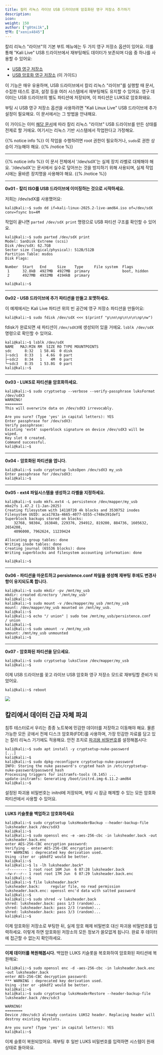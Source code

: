 ```yaml
---
title: 칼리 리눅스 라이브 USB 드라이브에 암호화된 영구 저장소 추가하기
description:
icon:
weight: 150
author: ["g0tmi1k",]
번역: ["xenix4845"]
---
```


<!--
이것은 이전에 열렸던 칼리 도조 워크숍이에요

이 워크숍에서는 USB 장치에서 칼리 리눅스를 부팅할 때 사용할 수 있는 다양한 기능을 살펴볼 거예요. 영구 저장소, LUKS 암호화된 영구 저장소 생성, 그리고 USB 드라이브의 "LUKS 날리기" 기능까지 알아볼 거예요. 기본 칼리 리눅스 ISO(1.0.7 버전 이상)는 USB 암호화된 영구 저장소를 지원해요.
-->

칼리 리눅스 "라이브"의 기본 부트 메뉴에는 두 가지 영구 저장소 옵션이 있어요. 이를 통해 "Kali Live" USB 드라이브에서 재부팅해도 데이터가 보존되며 다음 중 하나를 사용할 수 있어요:

- [USB 영구 저장소](/docs/usb/usb-persistence/)
- [USB 암호화 영구 저장소](/docs/usb/usb-persistence-encryption/) (이 가이드)

이 기능은 매우 유용하며, USB 드라이브에서 칼리 리눅스 "라이브"를 실행할 때 문서, 수집한 테스트 결과, 설정 등을 여러 시스템에서 재부팅해도 유지할 수 있어요. 영구 데이터는 USB 드라이브의 별도 파티션에 저장되며, 이 파티션은 LUKS로 암호화돼요.

부팅 시 USB 영구 저장소 옵션을 사용하려면 "Kali Linux Live" USB 드라이브에 추가 설정이 필요해요. 이 문서에서는 그 방법을 안내해요.

이 가이드는 이미 [해당 문서](/docs/usb/live-usb-install-with-windows/)에 따라 칼리 리눅스 "라이브" USB 드라이브를 만든 상태를 전제로 할 거에요. 여기서는 리눅스 기반 시스템에서 작업한다고 가정해요.

{{% notice info %}}
이 작업을 수행하려면 root 권한이 필요하거나, `sudo`로 권한 상승이 가능해야 해요.
{{% /notice %}}

---

{{% notice info %}}
이 문서 전체에서 '/dev/sdX'는 실제 장치 라벨로 대체해야 해요. '/dev/sdX'는 문서에서 실수로 덮어쓰는 것을 방지하기 위해 사용되며, 실제 작업 시에는 올바른 장치명을 사용해야 해요.
{{% /notice %}}

---

**0x01 - 칼리 ISO를 USB 드라이브에 이미징하는 것으로 시작하세요.**

저희는 /dev/sdX를 사용했어요:

```console
kali@kali:~$ sudo dd if=kali-linux-2025.2-live-amd64.iso of=/dev/sdX conv=fsync bs=4M
```

작업이 끝나면 `parted /dev/sdX print` 명령으로 USB 파티션 구조를 확인할 수 있어요.

```console
kali@kali:~$ sudo parted /dev/sdX print
Model: SanDisk Extreme (scsi)
Disk /dev/sdX: 62.7GB
Sector size (logical/physical): 512B/512B
Partition Table: msdos
Disk Flags:

Number  Start   End     Size    Type     File system  Flags
 1      32.8kB  4927MB  4927MB  primary               boot, hidden
 2      4927MB  4932MB  4194kB  primary

kali@kali:~$
```

---

**0x02 - USB 드라이브에 추가 파티션을 만들고 포맷하세요.**

이 예제에서는 Kali Live 파티션 위의 빈 공간에 영구 저장소 파티션을 만들어요:

```console
kali@kali:~$ sudo fdisk /dev/sdX <<< $(printf "p\nn\np\n\n\n\np\nw")
```

fdisk가 완료되면 새 파티션이 `/dev/sdX3`에 생성되어 있을 거에요. `lsblk /dev/sdX` 명령으로 확인할 수 있어요.

```console
kali@kali:~$ lsblk /dev/sdX
NAME   MAJ:MIN RM  SIZE RO TYPE MOUNTPOINTS
sdc      8:32   1 58.4G  0 disk
├─sdc1   8:33   1  4.6G  0 part
├─sdc2   8:34   1    4M  0 part
└─sdc3   8:35   1 53.8G  0 part
kali@kali:~$
```

---

**0x03 - LUKS로 파티션을 암호화하세요.**

```console
kali@kali:~$ sudo cryptsetup --verbose --verify-passphrase luksFormat /dev/sdX3
WARNING!
========
This will overwrite data on /dev/sdX3 irrevocably.

Are you sure? (Type 'yes' in capital letters): YES
Enter passphrase for /dev/sdX3:
Verify passphrase:
Existing 'ext4' superblock signature on device /dev/sdX3 will be wiped.
Key slot 0 created.
Command successful.
kali@kali:~$
```

---

**0x04 - 암호화된 파티션을 엽니다.**

```console
kali@kali:~$ sudo cryptsetup luksOpen /dev/sdX3 my_usb
Enter passphrase for /dev/sdX3:
kali@kali:~$
```

---

**0x05 - ext4 파일시스템을 생성하고 라벨을 지정하세요.**

```console
kali@kali:~$ sudo mkfs.ext4 -L persistence /dev/mapper/my_usb
mke2fs 1.47.2 (1-Jan-2025)
Creating filesystem with 14110720 4k blocks and 3530752 inodes
Filesystem UUID: aca1783a-4665-4077-b555-c748e391def1
Superblock backups stored on blocks:
	32768, 98304, 163840, 229376, 294912, 819200, 884736, 1605632, 2654208,
	4096000, 7962624, 11239424

Allocating group tables: done
Writing inode tables: done
Creating journal (65536 blocks): done
Writing superblocks and filesystem accounting information: done

kali@kali:~$
```

---

**0x06 - 파티션을 마운트하고 persistence.conf 파일을 생성해 재부팅 후에도 변경사항이 유지되도록 합니다.**

```console
kali@kali:~$ sudo mkdir -pv /mnt/my_usb
mkdir: created directory '/mnt/my_usb'
kali@kali:~$
kali@kali:~$ sudo mount -v /dev/mapper/my_usb /mnt/my_usb
mount: /dev/mapper/my_usb mounted on /mnt/my_usb.
kali@kali:~$
kali@kali:~$ echo "/ union" | sudo tee /mnt/my_usb/persistence.conf
/ union
kali@kali:~$
kali@kali:~$ sudo umount -v /mnt/my_usb
umount: /mnt/my_usb unmounted
kali@kali:~$
```

---

**0x07 - 암호화된 파티션을 닫으세요.**

```console
kali@kali:~$ sudo cryptsetup luksClose /dev/mapper/my_usb
kali@kali:~$
```

이제 USB 드라이브를 꽂고 라이브 USB 암호화 영구 저장소 모드로 재부팅할 준비가 되었어요.

```console
kali@kali:~$ reboot
```

![](kali-live-usb-encrypted-persistence.jpg)

## 칼리에서 데이터 긴급 자체 파괴

<!-- Kali Boot Nuke -->

침투 테스터로서 우리는 종종 노트북에 민감한 데이터를 저장하고 이동해야 해요. 물론 가능한 모든 곳에서 전체 디스크 암호화(FDE)를 사용하며, 가장 민감한 자료를 담고 있는 칼리 리눅스 기기에도 적용해요. 안전 조치로 [파괴용 비밀번호](/blog/nuke-kali-linux-luks/)를 설정해봅시다:

```console
kali@kali:~$ sudo apt install -y cryptsetup-nuke-password
[...]
kali@kali:~$
kali@kali:~$ sudo dpkg-reconfigure cryptsetup-nuke-password
INFO: Storing the nuke password's crypted hash in /etc/cryptsetup-nuke-password/password_hash
Processing triggers for initramfs-tools (0.145) ...
update-initramfs: Generating /boot/initrd.img-6.11.2-amd64
kali@kali:~$
```

설정된 파괴용 비밀번호는 initrd에 저장되며, 부팅 시 잠금 해제할 수 있는 모든 암호화 파티션에서 사용할 수 있어요.

---

**LUKS 키슬롯을 백업하고 암호화하세요**

```console
kali@kali:~$ sudo cryptsetup luksHeaderBackup --header-backup-file luksheader.back /dev/sdX3
kali@kali:~$
kali@kali:~$ sudo openssl enc -e -aes-256-cbc -in luksheader.back -out luksheader.back.enc
enter AES-256-CBC encryption password:
Verifying - enter AES-256-CBC encryption password:
*** WARNING : deprecated key derivation used.
Using -iter or -pbkdf2 would be better.
kali@kali:~$
kali@kali:~$ ls -lh luksheader.back*
-r-------- 1 root root 16M Jun  6 07:28 luksheader.back
-rw-r--r-- 1 root root 17M Jun  6 07:29 luksheader.back.enc
kali@kali:~$
kali@kali:~$ file luksheader.back*
luksheader.back:     regular file, no read permission
luksheader.back.enc: openssl enc'd data with salted password
kali@kali:~$
kali@kali:~$ sudo shred -v luksheader.back
shred: luksheader.back: pass 1/3 (random)...
shred: luksheader.back: pass 2/3 (random)...
shred: luksheader.back: pass 3/3 (random)...
kali@kali:~$
```

이제 암호화된 저장소로 부팅한 뒤, 실제 암호 해제 비밀번호 대신 파괴용 비밀번호를 입력하세요. 이렇게 하면 암호화된 저장소의 모든 정보가 쓸모없게 됩니다. 완료 후 데이터에 접근할 수 없는지 확인하세요.

---

**이제 데이터를 복원해봅시다.** 백업한 LUKS 키슬롯을 복호화하여 암호화된 파티션에 복원해요:

```console
kali@kali:~$ sudo openssl enc -d -aes-256-cbc -in luksheader.back.enc -out luksheader.back
enter AES-256-CBC decryption password:
*** WARNING : deprecated key derivation used.
Using -iter or -pbkdf2 would be better.
kali@kali:~$
kali@kali:~$ sudo cryptsetup luksHeaderRestore --header-backup-file luksheader.back /dev/sdc3

WARNING!
========
Device /dev/sdc3 already contains LUKS2 header. Replacing header will destroy existing keyslots.

Are you sure? (Type 'yes' in capital letters): YES
kali@kali:~$
```

이제 슬롯이 복원되었어요. 재부팅 후 일반 LUKS 비밀번호를 입력하면 시스템이 원래 상태로 돌아와요.
